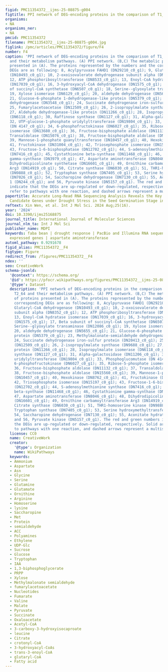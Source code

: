 ```yaml
---
figid: PMC11354372__ijms-25-08875-g004
figtitle: PPI network of DEG-encoding proteins in the comparison of T1_64 vs
organisms:
- NA
organisms_ner:
- NA
pmcid: PMC11354372
filename: PMC11354372__ijms-25-08875-g004.jpg
figlink: /pmc/articles/PMC11354372/figure/F4
number: F4
caption: 'PPI network of DEG-encoding proteins in the comparison of T1_64 vs. T2_64
  and their metabolism pathways. (A) PPI network. (B,C) The metabolic pathway of proteins
  presented in (A). The proteins represented by the numbers and the corresponding
  DEGs are as following: 8, Acylpyruvase FAHD1 (DN29210_c0_g1); 9, Glutaryl-CoA dehydrogenase
  (DN10493_c0_g1); 10, 2-oxoisovalerate dehydrogenase subunit alpha (DN8352_c0_g1);
  12, ATP phosphoribosyltransferase (DN8533_c0_g1); 13, Enoyl-CoA hydratase isomerase
  (DN17039_c0_g1); 16, 3-hydroxyacyl-CoA dehydrogenase (DN1575_c0_g1); 17, Beta subunit
  of succinyl-CoA synthetase (DN6507_c0_g1); 18, Serine--glyoxylate transaminase (DN12086_c0_g1);
  19, Xylose isomerase (DN6129_c0_g1); 20, aldehyde dehydrogenase (DN5655_c0_g1);
  21, Glucose-6-phosphate 1-dehydrogenase-like protein (DN5379_c0_g1); 23, Methylmalonate-semialdehyde
  dehydrogenase (DN3548_c0_g1); 24, Succinate dehydrogenase iron-sulfur protein (DN20413_c0_g1);
  25, Fumarylacetoacetase (DN12509_c0_g1); 26, 2-isopropylmalate synthase (DN9688_c0_g1);
  27, Aldehyde dehydrogenase-like protein (DN11266_c0_g1); 28, Isopropylmalate isomerase
  (DN6118_c0_g1); 30, Raffinose synthase (DN1127_c0_g1); 31, Alpha-galactosidase (DN11206_c0_g1);
  32, UTP-glucose-1-phosphate uridylyltransferase (DN19804_c0_g1); 33, Phosphoglucomutase
  (DN 4147_c0_g1); 34, 6-phosphofructokinase (DN6027_c0_g1); 35, Ribose-5-phosphate
  isomerase (DN13680_c0_g1); 36, Fructose-bisphosphate aldolase (DN11132_c0_g1); 37,
  Transaldolase (DN15076_c0_g1); 38, Fructose-bisphosphate aldolase (DN15560_c0_g1);
  39, Mannose-1-phosphate guanyltransferase (DN10457_c0_g1); 40, Hexokinase (DN8762_c0_g1);
  41, Fructokinase (DN31004_c0_g1); 42, Triosephosphate isomerase (DN15197_c0_g1);
  43, Fructose-1-6-bisphosphatase (DN12702_c0_g1); 44, S-adenosylmethionine synthase
  (DN7416_c0_g1); 45, Cystathionine beta-synthase (DN11468_c0_g1); 46, Cystathionine
  gamma-synthase (DN3979_c0_g1); 47, Aspartate aminotransferase (DN8046_c0_g1); 48,
  Dihydrodipicolinate synthetase (DN16601_c0_g1); 49, Ornithine carbamoyltransferase
  Arg3 (DN14919_c0_g1); 50, Citrate synthase (DN6030_c0_g1); 51, THR1-homoserine kinase
  (DN9888_c0_g1); 52, Tryptophan synthase (DN7405_c0_g1); 53, Serine hydroxymethyltransferase
  (DN7026_c0_g1); 54, Saccharopine dehydrogenase (DN7130_c0_g1); 55, Aconitate hydratase
  1 (DN244_c0_g1); and 56, Pyruvate kinase (DN5157_c0_g1). The red and green numbers
  indicate that the DEGs are up-regulated or down-regulated, respectively. Solid arrows
  refer to pathways with one reaction, and dashed arrows represent a multistep reaction'
papertitle: Accurate Long-Read RNA Sequencing Analysis Reveals the Key Pathways and
  Candidate Genes under Drought Stress in the Seed Germination Stage in Faba Bean
reftext: Xin Wen, et al. Int J Mol Sci. 2024 Aug;25(16).
year: '2024'
doi: 10.3390/ijms25168875
journal_title: International Journal of Molecular Sciences
journal_nlm_ta: Int J Mol Sci
publisher_name: MDPI
keywords: faba bean | drought response | PacBio and Illumina RNA sequencing | differentially
  expressed genes | aspartate aminotransferase
automl_pathway: 0.9291678
figid_alias: PMC11354372__F4
figtype: Figure
redirect_from: /figures/PMC11354372__F4
ndex: ''
seo: CreativeWork
schema-jsonld:
  '@context': https://schema.org/
  '@id': https://pfocr.wikipathways.org/figures/PMC11354372__ijms-25-08875-g004.html
  '@type': Dataset
  description: 'PPI network of DEG-encoding proteins in the comparison of T1_64 vs.
    T2_64 and their metabolism pathways. (A) PPI network. (B,C) The metabolic pathway
    of proteins presented in (A). The proteins represented by the numbers and the
    corresponding DEGs are as following: 8, Acylpyruvase FAHD1 (DN29210_c0_g1); 9,
    Glutaryl-CoA dehydrogenase (DN10493_c0_g1); 10, 2-oxoisovalerate dehydrogenase
    subunit alpha (DN8352_c0_g1); 12, ATP phosphoribosyltransferase (DN8533_c0_g1);
    13, Enoyl-CoA hydratase isomerase (DN17039_c0_g1); 16, 3-hydroxyacyl-CoA dehydrogenase
    (DN1575_c0_g1); 17, Beta subunit of succinyl-CoA synthetase (DN6507_c0_g1); 18,
    Serine--glyoxylate transaminase (DN12086_c0_g1); 19, Xylose isomerase (DN6129_c0_g1);
    20, aldehyde dehydrogenase (DN5655_c0_g1); 21, Glucose-6-phosphate 1-dehydrogenase-like
    protein (DN5379_c0_g1); 23, Methylmalonate-semialdehyde dehydrogenase (DN3548_c0_g1);
    24, Succinate dehydrogenase iron-sulfur protein (DN20413_c0_g1); 25, Fumarylacetoacetase
    (DN12509_c0_g1); 26, 2-isopropylmalate synthase (DN9688_c0_g1); 27, Aldehyde dehydrogenase-like
    protein (DN11266_c0_g1); 28, Isopropylmalate isomerase (DN6118_c0_g1); 30, Raffinose
    synthase (DN1127_c0_g1); 31, Alpha-galactosidase (DN11206_c0_g1); 32, UTP-glucose-1-phosphate
    uridylyltransferase (DN19804_c0_g1); 33, Phosphoglucomutase (DN 4147_c0_g1); 34,
    6-phosphofructokinase (DN6027_c0_g1); 35, Ribose-5-phosphate isomerase (DN13680_c0_g1);
    36, Fructose-bisphosphate aldolase (DN11132_c0_g1); 37, Transaldolase (DN15076_c0_g1);
    38, Fructose-bisphosphate aldolase (DN15560_c0_g1); 39, Mannose-1-phosphate guanyltransferase
    (DN10457_c0_g1); 40, Hexokinase (DN8762_c0_g1); 41, Fructokinase (DN31004_c0_g1);
    42, Triosephosphate isomerase (DN15197_c0_g1); 43, Fructose-1-6-bisphosphatase
    (DN12702_c0_g1); 44, S-adenosylmethionine synthase (DN7416_c0_g1); 45, Cystathionine
    beta-synthase (DN11468_c0_g1); 46, Cystathionine gamma-synthase (DN3979_c0_g1);
    47, Aspartate aminotransferase (DN8046_c0_g1); 48, Dihydrodipicolinate synthetase
    (DN16601_c0_g1); 49, Ornithine carbamoyltransferase Arg3 (DN14919_c0_g1); 50,
    Citrate synthase (DN6030_c0_g1); 51, THR1-homoserine kinase (DN9888_c0_g1); 52,
    Tryptophan synthase (DN7405_c0_g1); 53, Serine hydroxymethyltransferase (DN7026_c0_g1);
    54, Saccharopine dehydrogenase (DN7130_c0_g1); 55, Aconitate hydratase 1 (DN244_c0_g1);
    and 56, Pyruvate kinase (DN5157_c0_g1). The red and green numbers indicate that
    the DEGs are up-regulated or down-regulated, respectively. Solid arrows refer
    to pathways with one reaction, and dashed arrows represent a multistep reaction'
  license: CC0
  name: CreativeWork
  creator:
    '@type': Organization
    name: WikiPathways
  keywords:
  - Ammonium
  - Aspartate
  - Asn
  - Glycine
  - Serine
  - Glutamine
  - Glutamate
  - Ornithine
  - Arginine
  - Homoserine
  - lysine
  - Saccharopine
  - Met
  - Protein
  - semialdehyde
  - ACC
  - Polyamines
  - Ethylene
  - UDP-Glc
  - Sucrose
  - Glucose
  - Tryptophan
  - IAA
  - 1,3-biphosphoglycerate
  - PRPP
  - Xylose
  - Methylmalonate semialdehyde
  - fumarylacetoacetate
  - Nucleotides
  - Fumarate
  - Valine
  - Malate
  - Pyruvate
  - Succinate
  - Oxaloacetate
  - Acetyl-CoA
  - 3-carboxy-3-hydroxyisocaproate
  - leucine
  - Citrate
  - crotonyl-CoA
  - 3-hydroxyacyl-CoAs
  - trans-3-enoyl-CoA
  - glutaryl-CoA
  - Fatty acid
---
```

